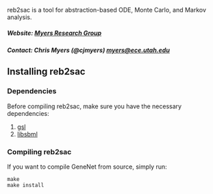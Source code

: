 
reb2sac is a tool for abstraction-based ODE, Monte Carlo, and Markov analysis.

##### Website: [Myers Research Group](http://www.async.ece.utah.edu/)
##### Contact: Chris Myers (@cjmyers) myers@ece.utah.edu

## Installing reb2sac
### Dependencies
Before compiling reb2sac, make sure you have the necessary dependencies:
1. [gsl](https://www.gnu.org/software/gsl/)
2. [libsbml](http://sbml.org/Software/libSBML)

### Compiling reb2sac
If you want to compile GeneNet from source, simply run:

```./configure
make
make install
```
